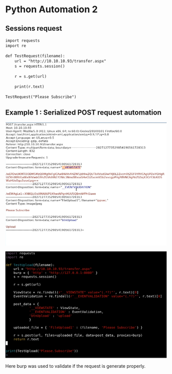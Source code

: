 # Python Automation 2

## Sessions request

```text
import requests
import re

def TestRequest(filename):
    url = "http://10.10.10.93/transfer.aspx"
    s = requests.session()
    
    r = s.get(url)
    
    print(r.text)
    
TestRequest("Please Subscribe")
```

## Example 1 : Serialized POST request automation

![request](../../.gitbook/assets/image%20%28120%29.png)

![python automation](../../.gitbook/assets/image%20%28121%29.png)

Here burp was used to validate if the request is generate properly.

